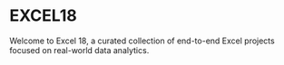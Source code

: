 # EXCEL18
Welcome to Excel 18, a curated collection of  end-to-end Excel projects focused on real-world data analytics.

